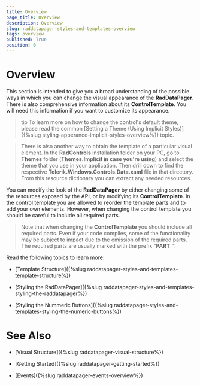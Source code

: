 ```yaml
---
title: Overview
page_title: Overview
description: Overview
slug: raddatapager-styles-and-templates-overview
tags: overview
published: True
position: 0
---
```


# Overview

This section is intended to give you a broad understanding of the possible ways in which you can change the visual appearance of the __RadDataPager__. There is also comprehensive information about its __ControlTemplate__. You will need this information if you want to customize its appearance.
        

>tip To learn more on how to change the control's default theme, please read the common [Setting a Theme (Using Implicit Styles)]({%slug styling-apperance-implicit-styles-overview%}) topic.   

>There is also another way to obtain the template of a particular visual element. In the __RadControls__ installation folder on your PC, go to __Themes__ folder (__Themes.Implicit in case you're using__) and select the theme that you use in your application. Then drill down to find the respective __Telerik.Windows.Controls.Data.xaml__ file in that directory. From this resource dictionary you can extract any needed resources.
          

You can modify the look of the __RadDataPager__ by either changing some of the resources exposed by the API, or by modifying its __ControlTemplate__. In the control template you are allowed to reorder the template parts and to add your own elements. However, when changing the control template you should be careful to include all required parts.
        

>Note that when changing the __ControlTemplate__ you should include all required parts. Even if your code compiles, some of the functionality may be subject to impact due to the omission of the required parts. The required parts are usually marked with the prefix "__PART___".
          

Read the following topics to learn more:

* [Template Structure]({%slug raddatapager-styles-and-templates-template-structure%})

* [Styling the RadDataPager]({%slug raddatapager-styles-and-templates-styling-the-raddatapager%})

* [Styling the Nummeric Buttons]({%slug raddatapager-styles-and-templates-styling-the-numeric-buttons%})

# See Also

 * [Visual Structure]({%slug raddatapager-visual-structure%})

 * [Getting Started]({%slug raddatapager-getting-started%})

 * [Events]({%slug raddatapager-events-overview%})
